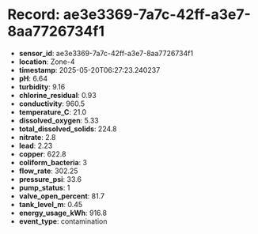 # Record: ae3e3369-7a7c-42ff-a3e7-8aa7726734f1

- **sensor_id**: ae3e3369-7a7c-42ff-a3e7-8aa7726734f1
- **location**: Zone-4
- **timestamp**: 2025-05-20T06:27:23.240237
- **pH**: 6.64
- **turbidity**: 9.16
- **chlorine_residual**: 0.93
- **conductivity**: 960.5
- **temperature_C**: 21.0
- **dissolved_oxygen**: 5.33
- **total_dissolved_solids**: 224.8
- **nitrate**: 2.8
- **lead**: 2.23
- **copper**: 622.8
- **coliform_bacteria**: 3
- **flow_rate**: 302.25
- **pressure_psi**: 33.6
- **pump_status**: 1
- **valve_open_percent**: 81.7
- **tank_level_m**: 0.45
- **energy_usage_kWh**: 916.8
- **event_type**: contamination